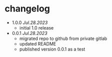 # changelog

 * 1.0.0 _Jul.28.2023_
   * initial 1.0 release
 * 0.0.1 _Jul.28.2023_
   * migrated repo to github from private gitlab
   * updated README
   * published version 0.0.1 as a test
